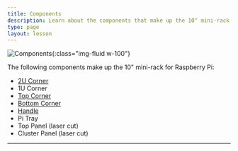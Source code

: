 ```yaml
---
title: Components
description: Learn about the components that make up the 10" mini-rack for Raspberry Pi
type: page
layout: lesson
---
```


![Components](/learn/mini_rack/assets/components.jpg){:class="img-fluid w-100"}

The following components make up the 10" mini-rack for Raspberry Pi:

- [2U Corner](02_2u_design)
- 1U Corner
- [Top Corner](04_top)
- [Bottom Corner](03_bottom)
- [Handle](05_handle)
- Pi Tray
- Top Panel (laser cut)
- Cluster Panel (laser cut)

---
